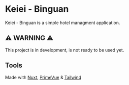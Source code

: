 # Keiei - Binguan

Keiei - Binguan is a simple hotel managment application.

## ⚠️ WARNING ⚠️

This project is in development, is not ready to be used yet.

## Tools

Made with [Nuxt](https://nuxt.com/), [PrimeVue](https://primevue.org/) & [Tailwind](https://tailwindcss.com/)
